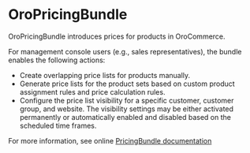 # OroPricingBundle

OroPricingBundle introduces prices for products in OroCommerce.

For management console users (e.g., sales representatives), the bundle enables the following actions:

* Create overlapping price lists for products manually.
* Generate price lists for the product sets based on custom product assignment rules and price calculation rules.
* Configure the price list visibility for a specific customer, customer group, and website. The visibility settings may be either activated permanently or automatically enabled and disabled based on the scheduled time frames.

For more information, see online [PricingBundle documentation](https://doc.oroinc.com/backend/bundles/commerce/PricingBundle/)